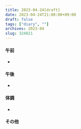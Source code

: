 ```yaml
---
title: 2023-04-24[draft]
date: 2023-04-24T21:00:00+09:00
draft: false
tags: ["diary", ""]
archives: 2023-04
slug: 324821
---
```

#### 午前
- 
#### 午後
- 
#### 体調
- 
#### その他